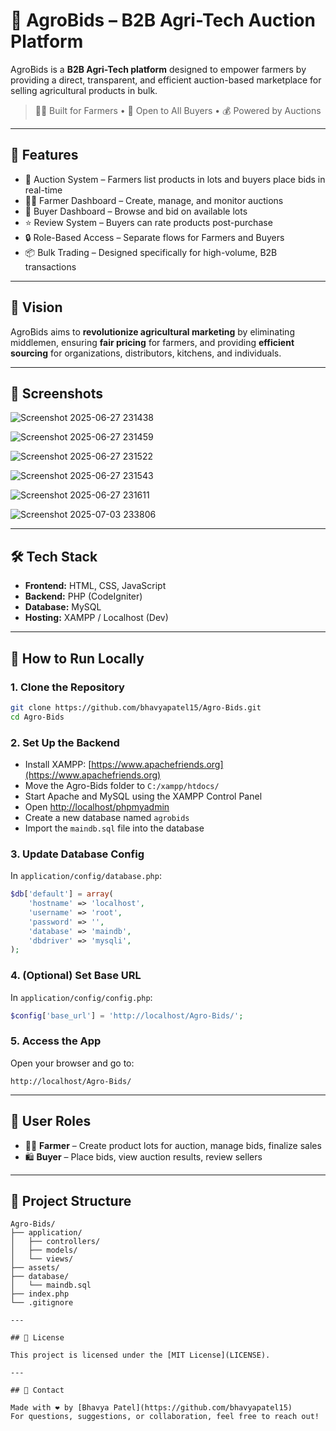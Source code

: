 # 🌾 AgroBids – B2B Agri-Tech Auction Platform

AgroBids is a **B2B Agri-Tech platform** designed to empower farmers by providing a direct, transparent, and efficient auction-based marketplace for selling agricultural products in bulk.

> 🧑‍🌾 Built for Farmers • 🏢 Open to All Buyers • 💰 Powered by Auctions

---

## 🚀 Features

- 🔄 Auction System – Farmers list products in lots and buyers place bids in real-time  
- 🧑‍🌾 Farmer Dashboard – Create, manage, and monitor auctions  
- 🛒 Buyer Dashboard – Browse and bid on available lots  
- ⭐ Review System – Buyers can rate products post-purchase  
- 🔒 Role-Based Access – Separate flows for Farmers and Buyers  
- 📦 Bulk Trading – Designed specifically for high-volume, B2B transactions  

---

## 🎯 Vision

AgroBids aims to **revolutionize agricultural marketing** by eliminating middlemen, ensuring **fair pricing** for farmers, and providing **efficient sourcing** for organizations, distributors, kitchens, and individuals.

---

## 📸 Screenshots
![Screenshot 2025-06-27 231438](https://github.com/user-attachments/assets/a9dadf70-2124-46cb-ad39-9bc768691a28)

![Screenshot 2025-06-27 231459](https://github.com/user-attachments/assets/89f95bbe-bda0-4ef7-8c64-83c97b2b7af0)

![Screenshot 2025-06-27 231522](https://github.com/user-attachments/assets/e2bcbc46-2646-4bdf-b98a-e233535c17f9)

![Screenshot 2025-06-27 231543](https://github.com/user-attachments/assets/fb168202-68e4-4d41-af94-168233e23847)

![Screenshot 2025-06-27 231611](https://github.com/user-attachments/assets/189f8c78-4cc1-4924-bd2b-c2e1d94749f3)

![Screenshot 2025-07-03 233806](https://github.com/user-attachments/assets/b8a95a40-99c5-44a1-95c1-a5800092f55e)

---
## 🛠 Tech Stack


- **Frontend:** HTML, CSS, JavaScript  
- **Backend:** PHP (CodeIgniter)  
- **Database:** MySQL  
- **Hosting:** XAMPP / Localhost (Dev)  

---

## 🧪 How to Run Locally

### 1. Clone the Repository

```bash
git clone https://github.com/bhavyapatel15/Agro-Bids.git
cd Agro-Bids
```

### 2. Set Up the Backend

- Install XAMPP: [https://www.apachefriends.org](https://www.apachefriends.org)
- Move the Agro-Bids folder to `C:/xampp/htdocs/`
- Start Apache and MySQL using the XAMPP Control Panel
- Open [http://localhost/phpmyadmin](http://localhost/phpmyadmin)
- Create a new database named `agrobids`
- Import the `maindb.sql` file into the database

### 3. Update Database Config

In `application/config/database.php`:

```php
$db['default'] = array(
    'hostname' => 'localhost',
    'username' => 'root',
    'password' => '',
    'database' => 'maindb',
    'dbdriver' => 'mysqli',
);
```

### 4. (Optional) Set Base URL

In `application/config/config.php`:

```php
$config['base_url'] = 'http://localhost/Agro-Bids/';
```

### 5. Access the App

Open your browser and go to:
```
http://localhost/Agro-Bids/
```

---

## 👤 User Roles

- 👨‍🌾 **Farmer** – Create product lots for auction, manage bids, finalize sales  
- 🛍 **Buyer** – Place bids, view auction results, review sellers  

---

## 📂 Project Structure

```
Agro-Bids/
├── application/
│   ├── controllers/
│   ├── models/
│   └── views/
├── assets/
├── database/
│   └── maindb.sql
├── index.php
└── .gitignore

---

## 📄 License

This project is licensed under the [MIT License](LICENSE).

---

## 📧 Contact

Made with ❤️ by [Bhavya Patel](https://github.com/bhavyapatel15)  
For questions, suggestions, or collaboration, feel free to reach out!
